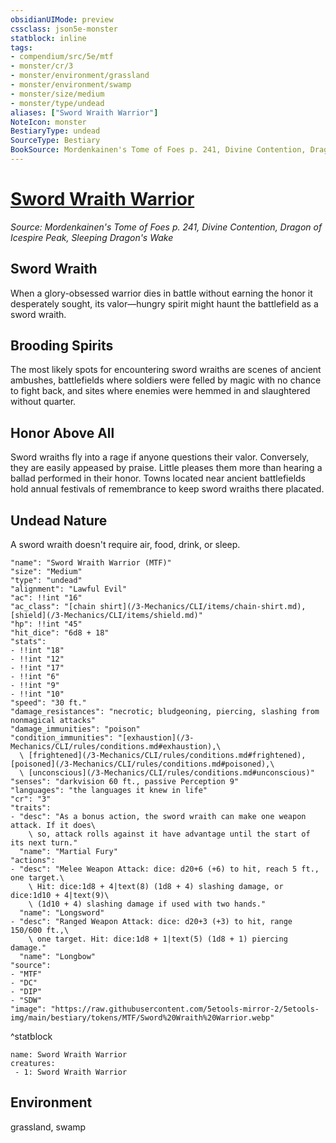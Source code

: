 ```yaml
---
obsidianUIMode: preview
cssclass: json5e-monster
statblock: inline
tags:
- compendium/src/5e/mtf
- monster/cr/3
- monster/environment/grassland
- monster/environment/swamp
- monster/size/medium
- monster/type/undead
aliases: ["Sword Wraith Warrior"]
NoteIcon: monster
BestiaryType: undead
SourceType: Bestiary
BookSource: Mordenkainen's Tome of Foes p. 241, Divine Contention, Dragon of Icespire Peak, Sleeping Dragon's Wake
---
```

# [Sword Wraith Warrior](3-Mechanics\CLI\bestiary\undead/sword-wraith-warrior-mtf.md)
*Source: Mordenkainen's Tome of Foes p. 241, Divine Contention, Dragon of Icespire Peak, Sleeping Dragon's Wake*  

## Sword Wraith

When a glory-obsessed warrior dies in battle without earning the honor it desperately sought, its valor—hungry spirit might haunt the battlefield as a sword wraith.

## Brooding Spirits

The most likely spots for encountering sword wraiths are scenes of ancient ambushes, battlefields where soldiers were felled by magic with no chance to fight back, and sites where enemies were hemmed in and slaughtered without quarter.

## Honor Above All

Sword wraiths fly into a rage if anyone questions their valor. Conversely, they are easily appeased by praise. Little pleases them more than hearing a ballad performed in their honor. Towns located near ancient battlefields hold annual festivals of remembrance to keep sword wraiths there placated.

## Undead Nature

A sword wraith doesn't require air, food, drink, or sleep.

```statblock
"name": "Sword Wraith Warrior (MTF)"
"size": "Medium"
"type": "undead"
"alignment": "Lawful Evil"
"ac": !!int "16"
"ac_class": "[chain shirt](/3-Mechanics/CLI/items/chain-shirt.md), [shield](/3-Mechanics/CLI/items/shield.md)"
"hp": !!int "45"
"hit_dice": "6d8 + 18"
"stats":
- !!int "18"
- !!int "12"
- !!int "17"
- !!int "6"
- !!int "9"
- !!int "10"
"speed": "30 ft."
"damage_resistances": "necrotic; bludgeoning, piercing, slashing from nonmagical attacks"
"damage_immunities": "poison"
"condition_immunities": "[exhaustion](/3-Mechanics/CLI/rules/conditions.md#exhaustion),\
  \ [frightened](/3-Mechanics/CLI/rules/conditions.md#frightened), [poisoned](/3-Mechanics/CLI/rules/conditions.md#poisoned),\
  \ [unconscious](/3-Mechanics/CLI/rules/conditions.md#unconscious)"
"senses": "darkvision 60 ft., passive Perception 9"
"languages": "the languages it knew in life"
"cr": "3"
"traits":
- "desc": "As a bonus action, the sword wraith can make one weapon attack. If it does\
    \ so, attack rolls against it have advantage until the start of its next turn."
  "name": "Martial Fury"
"actions":
- "desc": "Melee Weapon Attack: dice: d20+6 (+6) to hit, reach 5 ft., one target.\
    \ Hit: dice:1d8 + 4|text(8) (1d8 + 4) slashing damage, or dice:1d10 + 4|text(9)\
    \ (1d10 + 4) slashing damage if used with two hands."
  "name": "Longsword"
- "desc": "Ranged Weapon Attack: dice: d20+3 (+3) to hit, range 150/600 ft.,\
    \ one target. Hit: dice:1d8 + 1|text(5) (1d8 + 1) piercing damage."
  "name": "Longbow"
"source":
- "MTF"
- "DC"
- "DIP"
- "SDW"
"image": "https://raw.githubusercontent.com/5etools-mirror-2/5etools-img/main/bestiary/tokens/MTF/Sword%20Wraith%20Warrior.webp"
```
^statblock

```encounter-table
name: Sword Wraith Warrior
creatures:
 - 1: Sword Wraith Warrior
```

## Environment

grassland, swamp